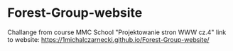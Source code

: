 # Forest-Group-website
Challange  from course MMC School "Projektowanie stron WWW cz.4"
link to website: https://1michalczarnecki.github.io/Forest-Group-website/
